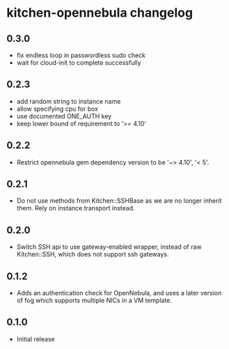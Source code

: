# kitchen-opennebula changelog

## 0.3.0

* fix endless loop in passwordless sudo check
* wait for cloud-init to complete successfully

## 0.2.3

* add random string to instance name
* allow specifying cpu for box
* use documented ONE_AUTH key
* keep lower bound of requirement to '>= 4.10'

## 0.2.2

* Restrict opennebula gem dependency version to be '~> 4.10', '< 5'.

## 0.2.1

* Do not use methods from Kitchen::SSHBase as we are no longer inherit them. Rely on instance.transport instead.

## 0.2.0

* Switch SSH api to use gateway-enabled wrapper, instead of raw Kitchen::SSH, which does not support ssh gateways.

## 0.1.2

* Adds an authentication check for OpenNebula, and uses a later version of fog which supports multiple NICs in a VM template.

## 0.1.0

* Initial release

